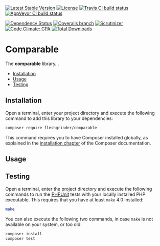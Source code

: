 [![Latest Stable Version](https://poser.pugx.org/fleshgrinder/comparable/v/stable)](https://packagist.org/packages/fleshgrinder/comparable)
[![License](https://poser.pugx.org/fleshgrinder/comparable/license)](https://packagist.org/packages/fleshgrinder/comparable)
[![Travis CI build status](https://img.shields.io/travis/Fleshgrinder/php-comparable.svg)](https://travis-ci.org/Fleshgrinder/php-comparable)
[![AppVeyor CI build status](https://ci.appveyor.com/api/projects/status/8n4orrc7t5eec1ev/branch/master?svg=true)](https://ci.appveyor.com/project/Fleshgrinder/php-comparable/branch/master)

[![Dependency Status](https://gemnasium.com/badges/github.com/Fleshgrinder/php-comparable.svg)](https://gemnasium.com/github.com/Fleshgrinder/php-comparable)
[![Coveralls branch](https://img.shields.io/coveralls/Fleshgrinder/php-comparable/master.svg)](https://coveralls.io/github/Fleshgrinder/php-comparable)
[![Scrutinizer](https://img.shields.io/scrutinizer/g/Fleshgrinder/php-comparable.svg)](https://scrutinizer-ci.com/g/Fleshgrinder/php-comparable/)
[![Code Climate: GPA](https://img.shields.io/codeclimate/github/Fleshgrinder/php-comparable.svg)](https://codeclimate.com/github/Fleshgrinder/php-comparable)
[![Total Downloads](https://poser.pugx.org/fleshgrinder/comparable/downloads)](https://packagist.org/packages/fleshgrinder/comparable)
# Comparable
The **comparable** library…

- [Installation](#installation)
- [Usage](#usage)
- [Testing](#testing)

## Installation
Open a terminal, enter your project directory and execute the following command
to add this library to your dependencies:

```bash
composer require fleshgrinder/comparable
```

This command requires you to have Composer installed globally, as explained in
the [installation chapter](https://getcomposer.org/doc/00-intro.md) of the
Composer documentation.

## Usage

## Testing
Open a terminal, enter the project directory and execute the following commands
to run the [PHPUnit](https://phpunit.de/) tests with your locally installed
PHP executable. This requires that you have at least `make` 4.0 installed:

```bash
make
```

You can also execute the following two commands, in case `make` is not
available on your system, or too old:

```bash
composer install
composer test
```
